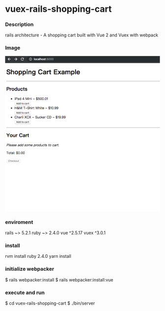# vuex-rails-shopping-cart
<h3>Description</h3>
  rails architecture - A shopping cart built with Vue 2 and Vuex with webpack 

<h3>Image</h3>
  <p align="center" >
      <img src="./shopping-cart.png">
  </p>

<h3>enviroment</h3>
  rails ~> 5.2.1
  ruby ~> 2.4.0
  vue ^2.5.17
  vuex ^3.0.1

<h3>install</h3> 
  rvm install ruby 2.4.0
  yarn install

<h3>initialize webpacker</h3> 
  $ rails webpacker:install
  $ rails webpacker:install:vue

<h3>execute and run</h3> 
  $ cd vuex-rails-shopping-cart
  $ ./bin/server